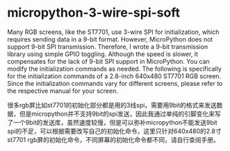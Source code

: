 # micropython-3-wire-spi-soft



Many RGB screens, like the ST7701, use 3-wire SPI for initialization, which requires sending data in a 9-bit format. However, MicroPython does not support 9-bit SPI transmission. Therefore, I wrote a 9-bit transmission library using simple GPIO toggling. Although the speed is slower, it compensates for the lack of 9-bit SPI support in MicroPython. You can modify the initialization commands as needed. The following is specifically for the initialization commands of a 2.8-inch 640x480 ST7701 RGB screen. Since the initialization commands vary for different screens, please refer to the respective manual for your screen.

很多rgb屏比如st7701的初始化部分都是用的3线spi，需要用9bit的格式来发送数据，但是micropython并不支持9bit的spi发送，因此我通过单纯的引脚变化来写了一个9bit的发送库，虽然速度较慢，但是可以弥补micropython不能发送9bit spi的不足，可以根据需要改写自己的初始化命令，这里只针对640x480的2.8寸st7701 rgb屏的初始化命令，不同屏幕的初始化命令都不同，请自行查阅手册。